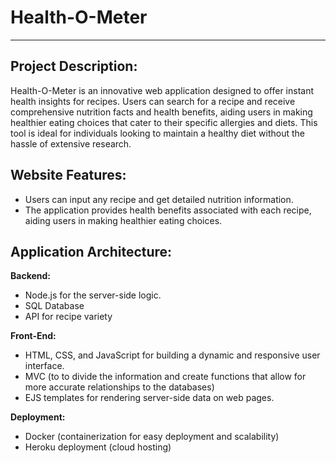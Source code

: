 # Health-O-Meter
---

## Project Description:
Health-O-Meter is an innovative web application designed to offer instant health insights for recipes. Users can search for a recipe and receive comprehensive nutrition facts and health benefits, aiding users in making healthier eating choices that cater to their specific allergies and diets. This tool is ideal for individuals looking to maintain a healthy diet without the hassle of extensive research.

## Website Features:
- Users can input any recipe and get detailed nutrition information.
- The application provides health benefits associated with each recipe, aiding users in making healthier eating choices.

## Application Architecture:
**Backend:**

- Node.js for the server-side logic.
- SQL Database
- API for recipe variety
  
**Front-End:**

- HTML, CSS, and JavaScript for building a dynamic and responsive user interface.
- MVC (to to divide the information and create functions that allow for more accurate relationships to the databases)
- EJS templates for rendering server-side data on web pages.
  
**Deployment:**

- Docker (containerization for easy deployment and scalability)
- Heroku deployment (cloud hosting)